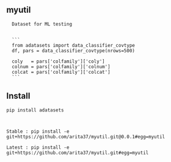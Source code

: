 ## myutil

      Dataset for ML testing
      
      
      ```
      from adatasets import data_classifier_covtype  
      df, pars = data_classifier_covtype(nrows=500)
    
      coly   = pars['colfamily']['coly']
      colnum = pars['colfamily']['colnum']
      colcat = pars['colfamily']['colcat']
      ``` 




## Install

    pip install adatasets
    
    

    Stable : pip install -e git+https://github.com/arita37/myutil.git@0.0.1#egg=myutil

    Latest : pip install -e git+https://github.com/arita37/myutil.git#egg=myutil
    
    
    
